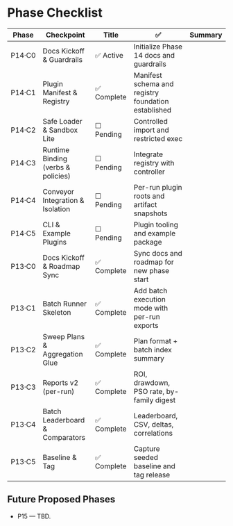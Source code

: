 # Phase Checklist

| Phase | Checkpoint | Title | ✅ | Summary |
|--------|-------------|-------|---|----------|
| P14·C0 | Docs Kickoff & Guardrails | ✅ Active | Initialize Phase 14 docs and guardrails |
| P14·C1 | Plugin Manifest & Registry | ✅ Complete | Manifest schema and registry foundation established |
| P14·C2 | Safe Loader & Sandbox Lite | ☐ Pending | Controlled import and restricted exec |
| P14·C3 | Runtime Binding (verbs & policies) | ☐ Pending | Integrate registry with controller |
| P14·C4 | Conveyor Integration & Isolation | ☐ Pending | Per-run plugin roots and artifact snapshots |
| P14·C5 | CLI & Example Plugins | ☐ Pending | Plugin tooling and example package |
| P13·C0 | Docs Kickoff & Roadmap Sync | ✅ Complete | Sync docs and roadmap for new phase start |
| P13·C1 | Batch Runner Skeleton | ✅ Complete | Add batch execution mode with per-run exports |
| P13·C2 | Sweep Plans & Aggregation Glue | ✅ Complete | Plan format + batch index summary |
| P13·C3 | Reports v2 (per-run) | ✅ Complete | ROI, drawdown, PSO rate, by-family digest |
| P13·C4 | Batch Leaderboard & Comparators | ✅ Complete | Leaderboard, CSV, deltas, correlations |
| P13·C5 | Baseline & Tag | ✅ Complete | Capture seeded baseline and tag release |

## Future Proposed Phases
- P15 — TBD.
